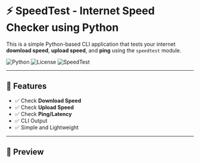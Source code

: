 # ⚡ SpeedTest - Internet Speed Checker using Python

This is a simple Python-based CLI application that tests your internet **download speed**, **upload speed**, and **ping** using the `speedtest` module.

![Python](https://img.shields.io/badge/Python-3.6%2B-blue?logo=python)
![License](https://img.shields.io/badge/License-MIT-brightgreen)
![SpeedTest](https://img.shields.io/badge/Project-SpeedTest-orange)

---

## 🚀 Features

- ✅ Check **Download Speed**
- ✅ Check **Upload Speed**
- ✅ Check **Ping/Latency**
- ✅ CLI Output
- ✅ Simple and Lightweight

---

## 📸 Preview

